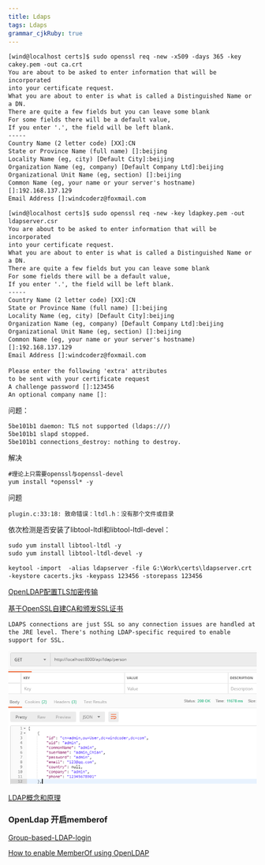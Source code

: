 ```yaml
---
title: Ldaps 
tags: Ldaps
grammar_cjkRuby: true
---
```


```
[wind@localhost certs]$ sudo openssl req -new -x509 -days 365 -key cakey.pem -out ca.crt
You are about to be asked to enter information that will be incorporated
into your certificate request.
What you are about to enter is what is called a Distinguished Name or a DN.
There are quite a few fields but you can leave some blank
For some fields there will be a default value,
If you enter '.', the field will be left blank.
-----
Country Name (2 letter code) [XX]:CN
State or Province Name (full name) []:beijing
Locality Name (eg, city) [Default City]:beijing
Organization Name (eg, company) [Default Company Ltd]:beijing
Organizational Unit Name (eg, section) []:beijing
Common Name (eg, your name or your server's hostname) []:192.168.137.129
Email Address []:windcoderz@foxmail.com
```


```
[wind@localhost certs]$ sudo openssl req -new -key ldapkey.pem -out ldapserver.csr
You are about to be asked to enter information that will be incorporated
into your certificate request.
What you are about to enter is what is called a Distinguished Name or a DN.
There are quite a few fields but you can leave some blank
For some fields there will be a default value,
If you enter '.', the field will be left blank.
-----
Country Name (2 letter code) [XX]:CN
State or Province Name (full name) []:beijing
Locality Name (eg, city) [Default City]:beijing
Organization Name (eg, company) [Default Company Ltd]:beijing
Organizational Unit Name (eg, section) []:beijing
Common Name (eg, your name or your server's hostname) []:192.168.137.129
Email Address []:windcoderz@foxmail.com

Please enter the following 'extra' attributes
to be sent with your certificate request
A challenge password []:123456
An optional company name []:

```

问题：
```
5be101b1 daemon: TLS not supported (ldaps:///)
5be101b1 slapd stopped.
5be101b1 connections_destroy: nothing to destroy.
```
解决
```
#理论上只需要openssl与openssl-devel
yum install *openssl* -y
```

问题
```
plugin.c:33:18: 致命错误：ltdl.h：没有那个文件或目录
```
依次检测是否安装了libtool-ltdl和libtool-ltdl-devel：
```
sudo yum install libtool-ltdl -y
sudo yum install libtool-ltdl-devel -y
```



```
keytool -import  -alias ldapserver -file G:\Work\certs\ldapserver.crt -keystore cacerts.jks -keypass 123456 -storepass 123456
```


[OpenLDAP配置TLS加密传输](https://www.cnblogs.com/netonline/p/7517685.html)

[基于OpenSSL自建CA和颁发SSL证书](http://seanlook.com/2015/01/18/openssl-self-sign-ca/)



[](http://forum.spring.io/forum/spring-projects/security/86987-spring-security-ldap-truststore-keystore)
```
LDAPS connections are just SSL so any connection issues are handled at the JRE level. There's nothing LDAP-specific required to enable support for SSL.
```


![enter description here](./images/1542277219451.png)


[LDAP概念和原理](http://www.ldap.org.cn/142.html)


### OpenLdap 开启memberof

[Group-based-LDAP-login](http://www.redmine.org/projects/redmine/wiki/redmineldap#Group-based-LDAP-login)

[How to enable MemberOf using OpenLDAP](http://www.adimian.com/blog/2014/10/how-to-enable-memberof-using-openldap/)